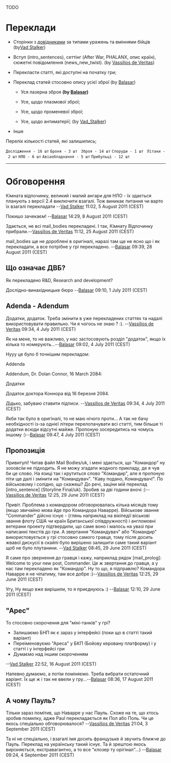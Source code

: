 TODO

# Переклади

- Сторінки з [довідниками](Навики "wikilink") за типами уражень та
  вміннями бійців (by[Vad Stalker](User:Vad_Stalker "wikilink"))

- Вступ (intro_sentences), сеттінг (After War, PHALANX, опис країн),
  сюжетні повідомлення (news_new_twist). (by [Vassilios de
  Veritas](User:Vassilios_de_Veritas "wikilink"))

- Перекласти статті, які доступні на початку гри;

- Переклад статей стосовно опису усієї зброї (by
  [Balasar](User:Balasar "wikilink"))

  - Уся лазерна зброя **(by [Balasar](User:Balasar "wikilink"))**

  - Усе, щодо плазмової зброї;

  - Усе, щодо променевої зброї;

  - Усе, щодо антиматерії; (by
    [Vad_Stalker](User:Vad_Stalker "wikilink"))

- Інше

Перелік кількості статей, які залишились;

`Дослідження - 16 шт`
`Броня - 3 шт `
`Зброя - 14 шт`
`Споруди - 1 шт `
`Літаки - 2 шт`
`НЛО - 6 шт`
`Авіаобладнання - 5 шт`
`Прибульці - 12 шт     `

------------------------------------------------------------------------

# Обговорення

Кімната відпочинку, великий і малий ангари для НЛО - їх здається
планують з версії 2.4 виключити взагалі. Тож виникає питання чи варто їх
взагалі перекладати --[Vad Stalker](User:Vad_Stalker "wikilink") 11:02,
5 August 2011 (CEST)

Покишо зачекаєм! --[Balasar](User:Balasar "wikilink") 14:29, 8 August
2011 (CEST)

Здається, не всі mail_bodies перекладені. І так, Кімнату Відпочинку
прибрали.--[Vassilios de Veritas](User:Vassilios_de_Veritas "wikilink")
11:12, 25 August 2011 (CEST)

mail_bodies ще не дороблені в оригіналі, наразі там ще не ясно що і як
перекладати, а все потрібне у грі перекладено.
--[Balasar](User:Balasar "wikilink") 09:39, 28 August 2011 (CEST)

## Що означає ДВБ?

Як перекладено R&D, Research and development?

Дослідно-винахідницьке бюро --[Balasar](User:Balasar "wikilink") 09:10,
1 July 2011 (CEST)

## Adenda - Adendum

Додатки, додаток. Треба змінити в уже перекладених статтях та надалі
використовувати правильно. Чи я чогось не знаю ? :). --[Vassilios de
Veritas](User:Vassilios_de_Veritas "wikilink") 09:34, 4 July 2011 (CEST)

Як на мене, то не важливо, у нас застосовують розділ "додаток", якщо їх
кілька то номерують...--[Balasar](User:Balasar "wikilink") 09:02, 4 July
2011 (CEST)

Нууу це було б точнішим перекладом:

Addenda

Addendum, Dr. Dolan Connor, 16 March 2084:

Додатки

Додаток доктора Коннора від 16 березня 2084.

Дідько, забуваю ставити підписи. --[Vassilios de
Veritas](User:Vassilios_de_Veritas "wikilink") 09:34, 4 July 2011 (CEST)

Якби так було в оригіналі, то не маю нічого проти... А так не бачу
необхідності із-за однієї літери перелопачувати всі статті, тим більше
ті додатки всюди відсутні майже. Пропоную зосередитись на чомусь іншому
:)--[Balasar](User:Balasar "wikilink") 09:47, 4 July 2011 (CEST)

## Пропозиція

Привитулі! Читав файл Mail Bodies/uk, і мені здається, що "Командор" ну
зооовсім не підходить. Я не можу згадати жодного прикладу, де я чув би
це слово. На язиці так і крутиться слово "Командир", але я пропоную піти
ще далі і змінити на "Командувач". "Каву подано, Командувач!". По
військовому і солідно, що скажеш? До речі, заціни мій переклад
\[intro_sentence\] (Storyline Final/uk). Зробив за дві години вночі
:)--[Vassilios de Veritas](User:Vassilios_de_Veritas "wikilink") 12:25,
29 June 2011 (CEST)

Привіт. Проблема з командором обговорювалась кілька місяців тому (якщо
звичайно мова йде про Командора Наварре). Військове звання "Commander"
дійсно існує - (глянь наприклад на вікіпедії віськові звання флоту США
чи країн Британської співдружності) і англомовні ветерани проекту
підтвердили, що саме воно і малось на увазі при написанні текстів до
гри. А звертання "Командувач" або "Командир" використовується у грі
стосовно самого гравця, тому після досить жвавої дискусії в скайпі було
вирішено залишити саме такий варіант щоб не було плутанини. --[Vad
Stalker](User:Vad_Stalker "wikilink") 08:45, 29 June 2011 (CEST)

Я саме про звернення до гравця і кажу, наприклад рядок \[mail_prolog\]:
Welcome to your new post, Commander. Це ж звертання до гравця, а у нас
там перекладено як "Командор". Ну то що, я підправлю? Командора Наварре
я не чіпатиму, там все добре :)--[Vassilios de
Veritas](User:Vassilios_de_Veritas "wikilink") 12:25, 29 June 2011
(CEST)

Угу, Ну якщо вже вирішили, то я приєднуюсь :)
--[Balasar](User:Balasar "wikilink") 12:10, 29 June 2011 (CEST)

## "Арес"

То стосовно скорочення для "міні-танків" у грі?

- Залишаємо БНП як є зараз у інтерфейсі (поки що в статті такий варіант)
- Переіменовуємо "Ареса" у БКП (Бойову керовану платформу) і у статті і
  у інтерфейсі гри
- Думаємо над іншим скороченням

--[Vad Stalker](User:Vad_Stalker "wikilink") 22:52, 16 August 2011
(CEST)

Напевно думаємо, а потім поміняємо. Треба вибрати остаточний варіант. Їх
ще ж і так не ввели у гру...--[Balasar](User:Balasar "wikilink") 08:36,
17 August 2011 (CEST)

## А чому Пауль?

Тільки зараз помітив, що Наварре у нас Пауль. Схоже на те, що хтось
зробив помилку, адже Paul перекладається як Пол або Поль. Чи це якось
спеціально обговорювалося? --[Vassilios de
Veritas](User:Vassilios_de_Veritas "wikilink") 21:04, 3 September 2011
(CEST)

Та ні не спеціально, і взагалі імя досить французьке й звучить ближче до
Пауль. Переклад на українську такий існує. Та й зрештою якось
вирізняється, екстравагантно, а то все "клозер ту орігінал"...)
--[Balasar](User:Balasar "wikilink") 09:24, 4 September 2011 (CEST)
